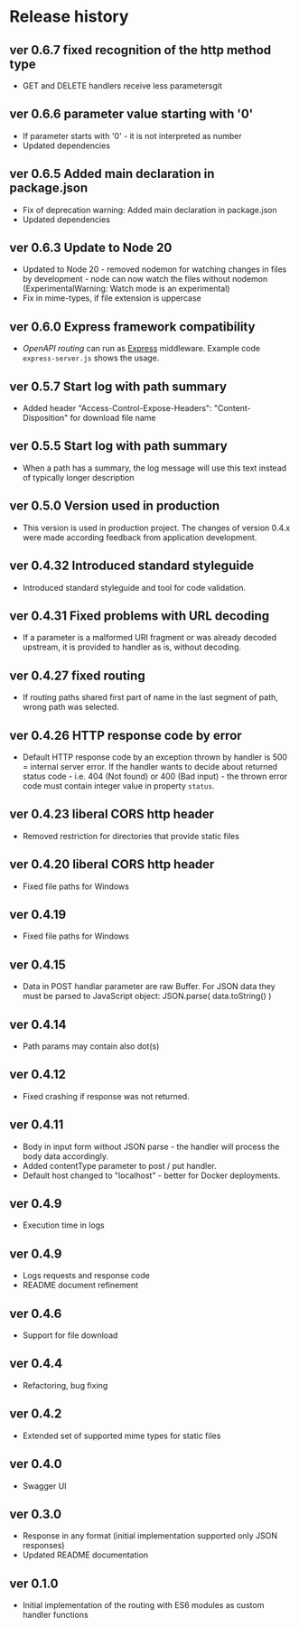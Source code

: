 # Release history

## ver 0.6.7 fixed recognition of the http method type

* GET and DELETE handlers receive less parametersgit 

## ver 0.6.6 parameter value starting with '0'

* If parameter starts with '0' - it is not interpreted as number
* Updated dependencies

## ver 0.6.5 Added main declaration in package.json

* Fix of deprecation warning: Added main declaration in package.json
* Updated dependencies

## ver 0.6.3 Update to Node 20

* Updated to Node 20 - removed nodemon for watching changes in files by development - node can now watch the files without nodemon (ExperimentalWarning: Watch mode is an experimental)
* Fix in mime-types, if file extension is uppercase

## ver 0.6.0 Express framework compatibility

* _OpenAPI routing_ can run as [Express](https://expressjs.com/) middleware. Example code `express-server.js` shows the usage.

## ver 0.5.7 Start log with path summary

* Added header "Access-Control-Expose-Headers": "Content-Disposition" for download file name

## ver 0.5.5 Start log with path summary

* When a path has a summary, the log message will use this text instead of typically longer description

## ver 0.5.0 Version used in production

* This version is used in production project. The changes of version 0.4.x were made according feedback from application development.

## ver 0.4.32 Introduced standard styleguide

* Introduced standard styleguide and tool for code validation.

## ver 0.4.31 Fixed problems with URL decoding

* If a parameter is a malformed URI fragment or was already decoded upstream, it is provided to handler as is, without decoding.

## ver 0.4.27 fixed routing

* If routing paths shared first part of name in the last segment of path, wrong path was selected.

## ver 0.4.26 HTTP response code by error

* Default HTTP response code by an exception thrown by handler is 500 = internal server error. If the handler wants to decide about returned status code - i.e. 404 (Not found) or 400 (Bad input) - the thrown error code must contain integer value in property `status`.

## ver 0.4.23 liberal CORS http header

* Removed restriction for directories that provide static files

## ver 0.4.20 liberal CORS http header

* Fixed file paths for Windows

## ver 0.4.19

* Fixed file paths for Windows

## ver 0.4.15

* Data in POST handlar parameter are raw Buffer. For JSON data they must be parsed to JavaScript object: JSON.parse( data.toString() )

## ver 0.4.14

* Path params may contain also dot(s) 

## ver 0.4.12

* Fixed crashing if response was not returned. 

## ver 0.4.11

* Body in input form without JSON parse - the handler will process the body data accordingly.
* Added contentType parameter to post / put handler.
* Default host changed to "localhost" - better for Docker deployments.

## ver 0.4.9

* Execution time in logs

## ver 0.4.9

* Logs requests and response code
* README document refinement

## ver 0.4.6

* Support for file download

## ver 0.4.4

* Refactoring, bug fixing

## ver 0.4.2

* Extended set of supported mime types for static files

## ver 0.4.0

* Swagger UI

## ver 0.3.0

* Response in any format (initial implementation supported only JSON responses)
* Updated README documentation

## ver 0.1.0

* Initial implementation of the routing with ES6 modules as custom handler functions
